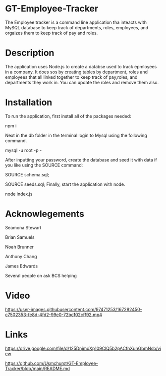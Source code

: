 # GT-Employee-Tracker

The Employee tracker is a command line application tha inteacts with MySQL database to keep track of departments, roles, employees, and orgaizes them to keep track of pay and roles. 

# Description

The application uses Node.js to create a databse used to track epmloyees in a company. It does sos by creating tables by department, roles and employees that all linked together to keep track of pay,roles, and departments they work in. You can update the roles and remove them also.

# Installation

 To run the application, first install all of the packages needed:

 npm i

 Next in the db folder in the terminal login to Mysql using the following command.

 mysql -u root -p -

 After inputting your password, create the database and seed it with data if you like using the SOURCE command:

 SOURCE schema.sql;

 SOURCE seeds.sql;
 Finally, start the application with node.

 node index.js

 # Acknowlegements 

 Seamona Stewart

 Brian Samuels

 Noah Brunner

 Anthony Chang

 James Edwards

 Several people on ask BCS helping 
 
 # Video
 

https://user-images.githubusercontent.com/97471253/167282450-c7502353-fe8d-4fd2-99e0-72bc102cff92.mp4



# Links

https://drive.google.com/file/d/125DnjmoXp109ClQ5b2pACfnXunGbmNsb/view

https://github.com/Usmchurst/GT-Employee-Tracker/blob/main/README.md

